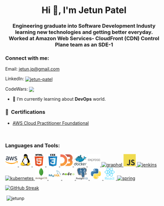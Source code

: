 <h1 align="center">Hi 👋, I'm Jetun Patel</h1>
<h3 align="center">Engineering graduate into Software Development Industy learning new technologies and getting better everyday. Worked at Amazon Web Services- CloudFront (CDN) Control Plane team as an SDE-1</h3>

<h3 align="left">Connect with me:</h3>
<p align="left">Email: <a href=mailto:jetun.jp@gmail.com>jetun.jp@gmail.com</a></p>
<p align="left">LinkedIn:
<a href="https://linkedin.com/in/jetunp" target="blank"><img align="center" src="https://cdn.jsdelivr.net/npm/simple-icons@3.0.1/icons/linkedin.svg" alt="jetun-patel" height="30" width="40" /></a></p>
<p aligh="left">CodeWars:
<a href="https://www.codewars.com/users/jetunp/badges/small" target="blank"><img align="center" src="https://www.codewars.com/users/jetunp/badges/small"   /></a></p>
</p>

- 🌱 I’m currently learning about **DevOps** world.

<h3> 🏅 &nbsp;Certifications </h3>

<ul> 
<li> <a href="https://www.credly.com/badges/6050a957-03ba-4e29-ab47-c36c53422043/public_url">AWS Cloud Practitioner Foundational</a> </li>
</ul>

<br/>

<h3 align="left">Languages and Tools:</h3>

<p align="left"></a> <a href="https://aws.amazon.com" target="_blank"> <img src="https://raw.githubusercontent.com/devicons/devicon/master/icons/amazonwebservices/amazonwebservices-original-wordmark.svg" alt="aws" width="40" height="40"/>  </a> <a href="https://www.linux.org/" target="_blank"> <img src="https://raw.githubusercontent.com/devicons/devicon/master/icons/linux/linux-original.svg" alt="linux" width="40" height="40"/> </a> <a href="https://www.w3.org/html/" target="_blank"> <img src="https://raw.githubusercontent.com/devicons/devicon/master/icons/html5/html5-original-wordmark.svg" alt="html5" width="40" height="40"/> </a><a href="https://www.w3schools.com/css/" target="_blank"> <img src="https://raw.githubusercontent.com/devicons/devicon/master/icons/css3/css3-original-wordmark.svg" alt="css3" width="40" height="40"/> </a> <a href="https://d3js.org/" target="_blank"> <img src="https://raw.githubusercontent.com/devicons/devicon/master/icons/d3js/d3js-original.svg" alt="d3js" width="40" height="40"/> </a> <a href="https://www.docker.com/" target="_blank"> <img src="https://raw.githubusercontent.com/devicons/devicon/master/icons/docker/docker-original-wordmark.svg" alt="docker" width="40" height="40"/> </a> <a href="https://expressjs.com" target="_blank"> <img src="https://raw.githubusercontent.com/devicons/devicon/master/icons/express/express-original-wordmark.svg" alt="express" width="40" height="40"/>   <a href="https://graphql.org" target="_blank"> <img src="https://www.vectorlogo.zone/logos/graphql/graphql-icon.svg" alt="graphql" width="40" height="40"/> </a>  <a href="https://developer.mozilla.org/en-US/docs/Web/JavaScript" target="_blank"> <img src="https://raw.githubusercontent.com/devicons/devicon/master/icons/javascript/javascript-original.svg" alt="javascript" width="40" height="40"/> </a> <a href="https://www.jenkins.io" target="_blank"> <img src="https://www.vectorlogo.zone/logos/jenkins/jenkins-icon.svg" alt="jenkins" width="40" height="40"/> <a href="https://kubernetes.io" target="_blank"> <img src="https://www.vectorlogo.zone/logos/kubernetes/kubernetes-icon.svg" alt="kubernetes" width="40" height="40"/> </a> <a href="https://www.mongodb.com/" target="_blank"> <img src="https://raw.githubusercontent.com/devicons/devicon/master/icons/mongodb/mongodb-original-wordmark.svg" alt="mongodb" width="40" height="40"/> </a> <a href="https://www.mysql.com/" target="_blank"> <img src="https://raw.githubusercontent.com/devicons/devicon/master/icons/mysql/mysql-original-wordmark.svg" alt="mysql" width="40" height="40"/> </a> <a href="https://nodejs.org" target="_blank"> <img src="https://raw.githubusercontent.com/devicons/devicon/master/icons/nodejs/nodejs-original-wordmark.svg" alt="nodejs" width="40" height="40"/> </a> <a href="https://www.postgresql.org" target="_blank"> <img src="https://raw.githubusercontent.com/devicons/devicon/master/icons/postgresql/postgresql-original-wordmark.svg" alt="postgresql" width="40" height="40"/> </a> <a href="https://www.python.org" target="_blank"> <img src="https://raw.githubusercontent.com/devicons/devicon/master/icons/python/python-original.svg" alt="python" width="40" height="40"/> </a> <a href="https://reactjs.org/" target="_blank"> <img src="https://raw.githubusercontent.com/devicons/devicon/master/icons/react/react-original-wordmark.svg" alt="react" width="40" height="40"/>  <a href="https://spring.io/" target="_blank"> <img src="https://www.vectorlogo.zone/logos/springio/springio-icon.svg" alt="spring" width="40" height="40"/> </a> </p>

[![GitHub Streak](https://streak-stats.demolab.com/?user=jetunp)](https://git.io/streak-stats)

<p>&nbsp;<img align="center" src="https://github-readme-stats.vercel.app/api?username=jetunp&show_icons=true&locale=en" alt="jetunp" /></p>



